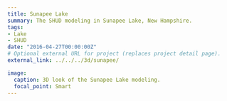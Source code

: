 ```yaml
---
title: Sunapee Lake
summary: The SHUD modeling in Sunapee Lake, New Hampshire.
tags:
- Lake
- SHUD
date: "2016-04-27T00:00:00Z"
# Optional external URL for project (replaces project detail page).
external_link: ../../../3d/sunapee/

image:
  caption: 3D look of the Sunapee Lake modeling.
  focal_point: Smart
---
```


